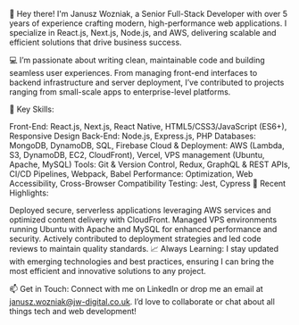 👋 Hey there! I'm Janusz Wozniak, a Senior Full-Stack Developer with over 5 years of experience crafting modern, high-performance web applications. I specialize in React.js, Next.js, Node.js, and AWS, delivering scalable and efficient solutions that drive business success.

💻 I’m passionate about writing clean, maintainable code and building seamless user experiences. From managing front-end interfaces to backend infrastructure and server deployment, I’ve contributed to projects ranging from small-scale apps to enterprise-level platforms.

🌟 Key Skills:

Front-End: React.js, Next.js, React Native, HTML5/CSS3/JavaScript (ES6+), Responsive Design
Back-End: Node.js, Express.js, PHP
Databases: MongoDB, DynamoDB, SQL, Firebase
Cloud & Deployment: AWS (Lambda, S3, DynamoDB, EC2, CloudFront), Vercel, VPS management (Ubuntu, Apache, MySQL)
Tools: Git & Version Control, Redux, GraphQL & REST APIs, CI/CD Pipelines, Webpack, Babel
Performance: Optimization, Web Accessibility, Cross-Browser Compatibility
Testing: Jest, Cypress
🚀 Recent Highlights:

Deployed secure, serverless applications leveraging AWS services and optimized content delivery with CloudFront.
Managed VPS environments running Ubuntu with Apache and MySQL for enhanced performance and security.
Actively contributed to deployment strategies and led code reviews to maintain quality standards.
📈 Always Learning: I stay updated with emerging technologies and best practices, ensuring I can bring the most efficient and innovative solutions to any project.

📫 Get in Touch:
Connect with me on LinkedIn or drop me an email at janusz.wozniak@jw-digital.co.uk. I’d love to collaborate or chat about all things tech and web development!

